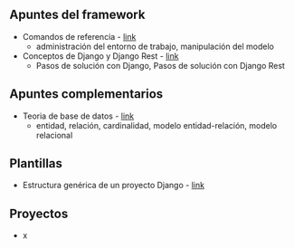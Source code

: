 ## Apuntes del framework

- Comandos de referencia - [link](https://github.com/diegoaaron/repositorio/blob/main/django/apuntes/django_resume_00.md#comandos-de-referencia)
  - administración del entorno de trabajo, manipulación del modelo
- Conceptos de Django y Django Rest  - [link](https://github.com/diegoaaron/repositorio/blob/main/django/apuntes/django_resume_01.md#conceptos-de-django-y-django-rest)
  - Pasos de solución con Django, Pasos de solución con Django Rest

## Apuntes complementarios

- Teoria de base de datos - [link](https://github.com/diegoaaron/repositorio/blob/main/django/apuntes/django_resume_100.md#teoria-de-base-de-datos)
  - entidad, relación, cardinalidad, modelo entidad-relación, modelo relacional

## Plantillas

- Estructura genérica de un proyecto Django - [link](https://github.com/diegoaaron/repositorio/blob/main/django/plantillas/django_project_template.md#estructura-gen%C3%A9rica-de-un-proyecto-django)

## Proyectos

- x